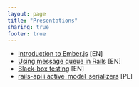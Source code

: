 ```yaml
---
layout: page
title: "Presentations"
sharing: true
footer: true
---
```


* [Introduction to Ember.js](http://adamniedzielski.github.io/presentations/introduction-to-emberjs) [EN]
* [Using message queue in Rails](http://adamniedzielski.github.io/presentations/message-queue) [EN]
* [Black-box testing](http://adamniedzielski.github.io/presentations/black-box-testing) [EN]
* [rails-api i active_model_serializers](http://adamniedzielski.github.io/presentations/api-serializers) [PL]
